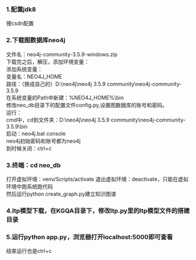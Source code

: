 ### 1.配置jdk8
搜csdn配置  

### 2.下载图数据库neo4j  
文件名：neo4j-community-3.5.9-windows.zip  
下载完之后，解压，添加环境变量：  
添加系统变量：  
变量名：NEO4J_HOME  
路径：（换成自己的）D:\neo4j\neo4j 3.5.9 community\neo4j-community-3.5.9  
在系统变量的Path中新建：%NEO4J_HOME%\bin  
修改neo_db目录下的配置文件config.py,设置图数据库的账号和密码。  
运行：  
cmd中，cd到文件夹：D:\neo4j\neo4j 3.5.9 community\neo4j-community-3.5.9\bin  
启动：neo4j.bat console  
neo4j初始密码和账号都为neo4j  
到时候关闭：ctrl+c  

### 3.终端：cd neo_db  
打开虚拟环境：venv/Scripts/activate
退出虚拟环境：deactivate，只能在虚拟环境中跑系统跑代码  
然后运行python create_graph.py建立知识图谱
### 4.Itp模型下载，在KGQA目录下，修改ltp.py里的ltp模型文件的搭建目录
### 5.运行python app.py，浏览器打开localhost:5000即可查看
结束运行也是ctrl+c
